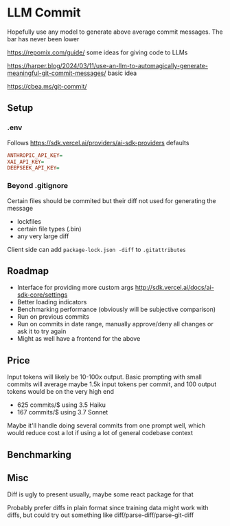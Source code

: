 # LLM Commit

Hopefully use any model to generate above average commit messages. The bar has never been lower

<https://repomix.com/guide/> some ideas for giving code to LLMs

<https://harper.blog/2024/03/11/use-an-llm-to-automagically-generate-meaningful-git-commit-messages/> basic idea

<https://cbea.ms/git-commit/>

## Setup

### .env

Follows <https://sdk.vercel.ai/providers/ai-sdk-providers> defaults

```ini
ANTHROPIC_API_KEY=
XAI_API_KEY=
DEEPSEEK_API_KEY=
```

### Beyond .gitignore

Certain files should be commited but their diff not used for generating the message

- lockfiles
- certain file types (.bin)
- any very large diff

Client side can add `package-lock.json -diff` to `.gitattributes`

## Roadmap

- Interface for providing more custom args <http://sdk.vercel.ai/docs/ai-sdk-core/settings>
- Better loading indicators
- Benchmarking performance (obviously will be subjective comparison)
- Run on previous commits
- Run on commits in date range, manually approve/deny all changes or ask it to try again
- Might as well have a frontend for the above

## Price

Input tokens will likely be 10-100x output. Basic prompting with small commits will average maybe 1.5k input tokens per commit, and 100 output tokens would be on the very high end

- 625 commits/$ using 3.5 Haiku
- 167 commits/$ using 3.7 Sonnet

Maybe it'll handle doing several commits from one prompt well, which would reduce cost a lot if using a lot of general codebase context

## Benchmarking

## Misc

Diff is ugly to present usually, maybe some react package for that

Probably prefer diffs in plain format since training data might work with diffs, but could try out something like diff/parse-diff/parse-git-diff
